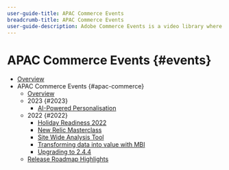 ```yaml
---
user-guide-title: APAC Commerce Events
breadcrumb-title: APAC Commerce Events
user-guide-description: Adobe Commerce Events is a video library where experts and peers have shared their thoughts and ideas on how to use Adobe Commerce.
---
```


# APAC Commerce Events {#events}

+ [Overview](overview.md)
+ APAC Commerce Events {#apac-commerce}
  + [Overview](/overview.md)
  + 2023 {#2023}
      + [AI-Powered Personalisation](/2023/ai-personalisation.md)
  + 2022 {#2022}
      + [Holiday Readiness 2022](/2022/holiday.md)
      + [New Relic Masterclass](/2022/new-relic.md)
      + [Site Wide Analysis Tool](/2022/analysis-tool.md)
      + [Transforming data into value with MBI](/2022/mbi.md)
      + [Upgrading to 2.4.4](/2022/upgrade.md)
  + [Release Roadmap Highlights](release-highlights.md)
  
<!---+ Commerce Events {#commerce-events}
  + [Overview](commerce-events/overview.md)
  + 2022 {#2022}
    + [Top Tips and Tricks for Adobe Campaign Standard](customer-journeys/2022/tips-and-tricks.md)
    + [Develop and customize data models in Adobe Campaign Classic](customer-journeys/2022/data-models.md)

+ Data and insights {#commerce-release-updates}
  + [Overview](commerce-release-updates/overview.md)
  + 2022 {#2022}
    + [Innovations and trends](data-and-insights/2022/innovations.md)
    + [Sensei and Analysis Workspace](data-and-insights/2022/sensei.md)
    + [Personalize and automate with Adobe Target](data-and-insights/2022/personalize.md)
    + [Analytics and Target applications for Mobile and Apps](data-and-insights/2022/mobile-and-apps.md)
    + [Cross Device Analytics and Customer Journey Analytics](data-and-insights/2022/cross-device-analytics.md) --->